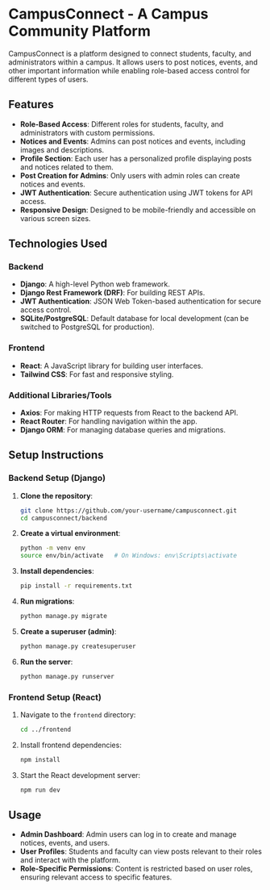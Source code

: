 # CampusConnect - A Campus Community Platform

CampusConnect is a platform designed to connect students, faculty, and administrators within a campus. It allows users to post notices, events, and other important information while enabling role-based access control for different types of users.

## Features

- **Role-Based Access**: Different roles for students, faculty, and administrators with custom permissions.
- **Notices and Events**: Admins can post notices and events, including images and descriptions.
- **Profile Section**: Each user has a personalized profile displaying posts and notices related to them.
- **Post Creation for Admins**: Only users with admin roles can create notices and events.
- **JWT Authentication**: Secure authentication using JWT tokens for API access.
- **Responsive Design**: Designed to be mobile-friendly and accessible on various screen sizes.

## Technologies Used

### Backend

- **Django**: A high-level Python web framework.
- **Django Rest Framework (DRF)**: For building REST APIs.
- **JWT Authentication**: JSON Web Token-based authentication for secure access control.
- **SQLite/PostgreSQL**: Default database for local development (can be switched to PostgreSQL for production).

### Frontend

- **React**: A JavaScript library for building user interfaces.
- **Tailwind CSS**: For fast and responsive styling.

### Additional Libraries/Tools

- **Axios**: For making HTTP requests from React to the backend API.
- **React Router**: For handling navigation within the app.
- **Django ORM**: For managing database queries and migrations.

## Setup Instructions

### Backend Setup (Django)

1. **Clone the repository**:
    ```bash
    git clone https://github.com/your-username/campusconnect.git
    cd campusconnect/backend
    ```

2. **Create a virtual environment**:
    ```bash
    python -m venv env
    source env/bin/activate   # On Windows: env\Scripts\activate
    ```

3. **Install dependencies**:
    ```bash
    pip install -r requirements.txt
    ```

4. **Run migrations**:
    ```bash
    python manage.py migrate
    ```

5. **Create a superuser (admin)**:
    ```bash
    python manage.py createsuperuser
    ```

6. **Run the server**:
    ```bash
    python manage.py runserver
    ```

### Frontend Setup (React)

1. Navigate to the `frontend` directory:
    ```bash
    cd ../frontend
    ```

2. Install frontend dependencies:
    ```bash
    npm install
    ```

3. Start the React development server:
    ```bash
    npm run dev
    ```

## Usage

- **Admin Dashboard**: Admin users can log in to create and manage notices, events, and users.
- **User Profiles**: Students and faculty can view posts relevant to their roles and interact with the platform.
- **Role-Specific Permissions**: Content is restricted based on user roles, ensuring relevant access to specific features.
